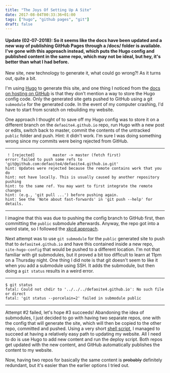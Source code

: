 ```yaml
---
title: "The Joys Of Setting Up A Site"
date: 2017-08-04T00:33:36+01:00
tags: ["hugo", "github pages", "git"]
draft: false
---
```


#### Update (02-07-2018): So it seems like the docs have been updated and a new way of publishing GitHub Pages through a /docs/ folder is available. I've gone with this approach instead, which puts the Hugo config and published content in the same repo, which may not be ideal, but hey, it's better than what I had before.

New site, new technology to generate it, what could go wrong?! As it turns out, quite a bit.

I'm using [Hugo](https://gohugo.io) to generate this site, and one thing I noticed from 
the [docs on hosting on GitHub](https://gohugo.io/hosting-and-deployment/hosting-on-github/) is that they don't mention a way to store 
the Hugo config code. Only the generated site gets pushed to GitHub using a git `submodule` 
for the generated code. In the event of my computer crashing, I'd have to start from 
scratch on rebuilding my website.

One approach I thought of to save off my Hugo config was to store it on a different 
branch on the `defaoite4.github.io` repo, run Hugo with a new post or edits, switch 
back to master, commit the contents of the untracked `public` folder and push. Hint: 
it didn't work. I'm sure I was doing something wrong since my commits were being rejected from GitHub.

---
```shell
 ! [rejected]        master -> master (fetch first)
error: failed to push some refs to 'git@github.com:defaoite4/defaoite4.github.io.git'
hint: Updates were rejected because the remote contains work that you do
hint: not have locally. This is usually caused by another repository pushing
hint: to the same ref. You may want to first integrate the remote changes
hint: (e.g., 'git pull ...') before pushing again.
hint: See the 'Note about fast-forwards' in 'git push --help' for details.
```
---
I imagine that this was due to pushing the config branch to GitHub first, then 
committing the `public` submodule afterwards. Anyway, the repo got into a weird state, 
so I followed the [xkcd approach](https://xkcd.com/1597/).

Next attempt was to use `git submodule` for the `public` generated site to push that
to `defaoite4.github.io` and have this contained inside a new repo, `site-hugo-config` 
that would be pushed to a different location. I'm not that familiar with git submodules, 
but it proved a bit too difficult to learn at 11pm on a Thursday night. One thing I did 
note is that git doesn't seem to like it when you add a submodule using SSH. It adds the 
submodule, but then doing a `git status` results in a weird error.

---
```shell
$ git status
fatal: Could not chdir to '../../../defaoite4.github.io': No such file or direct
fatal: 'git status --porcelain=2' failed in submodule public
```
---

Attempt #2 failed, let's hope #3 succeeds! Abandoning the idea of submodules, I just 
decided to go with having two separate repos, one with the config that will generate 
the site, which will then be copied to the other repo, committed and pushed. Using a 
very short [shell script](https://github.com/defaoite4/peterwhite.pw/blob/master/deploy.sh), 
I managed to succeed at having a relatively easy path to updating my website. All I need to 
do is use Hugo to add new content and run the deploy script. Both repos get updated with the 
new content, and GitHub automatically publishes the content to my website.

Now, having two repos for basically the same content is ~~probably~~ definitely redundant, 
but it's easier than the earlier options I tried out.